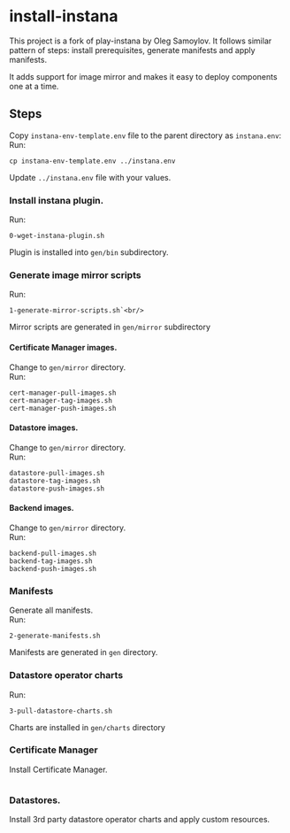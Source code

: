 # install-instana

This project is a fork of play-instana by Oleg Samoylov. 
It follows similar pattern of steps: install prerequisites, generate manifests and apply manifests.

It adds support for image mirror and makes it easy to deploy components one at a time.

## Steps 

Copy `instana-env-template.env` file to the parent directory as `instana.env`:<br/>
Run:<br/>
```
cp instana-env-template.env ../instana.env
```
Update `../instana.env` file with your values.<br/>

### Install instana plugin.
Run:<br/> 
```
0-wget-instana-plugin.sh
```
Plugin is installed into `gen/bin` subdirectory.<br/>

### Generate image mirror scripts
Run:<br/> 
```
1-generate-mirror-scripts.sh`<br/>
```
Mirror scripts are generated in `gen/mirror` subdirectory<br/>

#### Certificate Manager images.
Change to `gen/mirror` directory.<br/>
Run:<br/>
```
cert-manager-pull-images.sh
cert-manager-tag-images.sh
cert-manager-push-images.sh
```
#### Datastore images.
Change to `gen/mirror` directory.<br/>
Run:<br/>
```
datastore-pull-images.sh
datastore-tag-images.sh
datastore-push-images.sh
```
#### Backend images.
Change to `gen/mirror` directory.<br/>
Run:<br/>
```
backend-pull-images.sh
backend-tag-images.sh
backend-push-images.sh
```

### Manifests
Generate all manifests.<br/>
Run:<br/>
```
2-generate-manifests.sh
```
Manifests are generated in `gen` directory.<br/>

### Datastore operator charts
Run:<br/>
```
3-pull-datastore-charts.sh
```
Charts are installed in `gen/charts` directory<br/>

### Certificate Manager
Install Certificate Manager.<br/>
```
```
### Datastores.
Install 3rd party datastore operator charts and apply custom resources.<br/>



